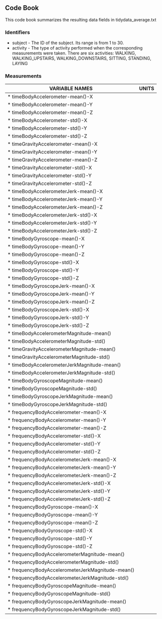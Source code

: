 ## Code Book

This code book summarizes the resulting data fields in tidydata_average.txt

### Identifiers

* subject - The ID of the subject. Its range is from 1 to 30.
* activity - The type of activity performed when the corresponding measurements were taken. There are six activities: WALKING, WALKING_UPSTAIRS, WALKING_DOWNSTAIRS, SITTING, STANDING, LAYING

### Measurements

|       VARIABLE NAMES						                     |    UNITS       |   
|------------------------------------------------|:--------------:|
|* timeBodyAccelerometer-mean()-X                |                |
|* timeBodyAccelerometer-mean()-Y                |                |
|* timeBodyAccelerometer-mean()-Z                |                |
|* timeBodyAccelerometer-std()-X                 |                |
|* timeBodyAccelerometer-std()-Y                 |                |
|* timeBodyAccelerometer-std()-Z                 |                |
|* timeGravityAccelerometer-mean()-X             |                |
|* timeGravityAccelerometer-mean()-Y             |                |
|* timeGravityAccelerometer-mean()-Z             |                |
|* timeGravityAccelerometer-std()-X              |                |
|* timeGravityAccelerometer-std()-Y              |                |
|* timeGravityAccelerometer-std()-Z              |                |
|* timeBodyAccelerometerJerk-mean()-X            |                |
|* timeBodyAccelerometerJerk-mean()-Y            |                |
|* timeBodyAccelerometerJerk-mean()-Z            |                |
|* timeBodyAccelerometerJerk-std()-X             |                |
|* timeBodyAccelerometerJerk-std()-Y             |                |
|* timeBodyAccelerometerJerk-std()-Z             |                |
|* timeBodyGyroscope-mean()-X                    |                |
|* timeBodyGyroscope-mean()-Y                    |                |
|* timeBodyGyroscope-mean()-Z                    |                |
|* timeBodyGyroscope-std()-X                     |                |
|* timeBodyGyroscope-std()-Y                     |                |
|* timeBodyGyroscope-std()-Z                     |                |
|* timeBodyGyroscopeJerk-mean()-X                |                |
|* timeBodyGyroscopeJerk-mean()-Y                |                |
|* timeBodyGyroscopeJerk-mean()-Z                |                |
|* timeBodyGyroscopeJerk-std()-X                 |                |
|* timeBodyGyroscopeJerk-std()-Y                 |                |
|* timeBodyGyroscopeJerk-std()-Z                 |                |
|* timeBodyAccelerometerMagnitude-mean()         |                |
|* timeBodyAccelerometerMagnitude-std()          |                |
|* timeGravityAccelerometerMagnitude-mean()      |                |
|* timeGravityAccelerometerMagnitude-std()       |                |
|* timeBodyAccelerometerJerkMagnitude-mean()     |                |
|* timeBodyAccelerometerJerkMagnitude-std()      |                |
|* timeBodyGyroscopeMagnitude-mean()             |                |
|* timeBodyGyroscopeMagnitude-std()              |                |
|* timeBodyGyroscopeJerkMagnitude-mean()         |                |
|* timeBodyGyroscopeJerkMagnitude-std()          |                |
|* frequencyBodyAccelerometer-mean()-X           |                |
|* frequencyBodyAccelerometer-mean()-Y           |                |
|* frequencyBodyAccelerometer-mean()-Z           |                |
|* frequencyBodyAccelerometer-std()-X            |                |
|* frequencyBodyAccelerometer-std()-Y            |                |
|* frequencyBodyAccelerometer-std()-Z            |                |
|* frequencyBodyAccelerometerJerk-mean()-X       |                |
|* frequencyBodyAccelerometerJerk-mean()-Y       |                |
|* frequencyBodyAccelerometerJerk-mean()-Z       |                |
|* frequencyBodyAccelerometerJerk-std()-X        |                |
|* frequencyBodyAccelerometerJerk-std()-Y        |                |
|* frequencyBodyAccelerometerJerk-std()-Z        |                |
|* frequencyBodyGyroscope-mean()-X               |                |
|* frequencyBodyGyroscope-mean()-Y               |                |
|* frequencyBodyGyroscope-mean()-Z               |                |
|* frequencyBodyGyroscope-std()-X                |                |
|* frequencyBodyGyroscope-std()-Y                |                |
|* frequencyBodyGyroscope-std()-Z                |                |
|* frequencyBodyAccelerometerMagnitude-mean()    |                |
|* frequencyBodyAccelerometerMagnitude-std()     |                |
|* frequencyBodyAccelerometerJerkMagnitude-mean()|                |
|* frequencyBodyAccelerometerJerkMagnitude-std() |                |
|* frequencyBodyGyroscopeMagnitude-mean()        |                |
|* frequencyBodyGyroscopeMagnitude-std()         |                |
|* frequencyBodyGyroscopeJerkMagnitude-mean()    |                |
|* frequencyBodyGyroscopeJerkMagnitude-std()     |                |

